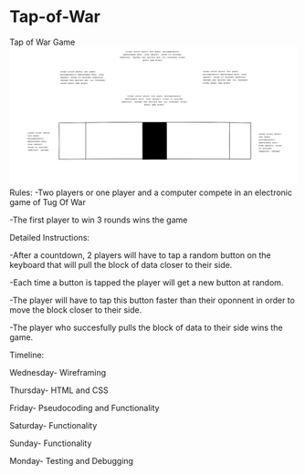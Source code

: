 # Tap-of-War
Tap of War Game ![alt text](https://github.com/LawrenceObote/Tap-of-War/blob/master/assets/WireFrame/Home-Page.png "Logo Title Text 1")
Rules:
-Two players or one player and a computer compete in an electronic game of Tug Of War

-The first player to win 3 rounds wins the game

Detailed Instructions:


-After a countdown, 2 players will have to tap a random button on the keyboard that will pull the block of data closer to their side.

-Each time a button is tapped the player will get a new button at random.

-The player will have to tap this button faster than their oponnent in order to move the block closer to their side.

-The player who succesfully pulls the block of data to their side wins the game.


Timeline:

Wednesday- Wireframing

Thursday- HTML and CSS

Friday- Pseudocoding and Functionality

Saturday- Functionality

Sunday- Functionality

Monday- Testing and Debugging